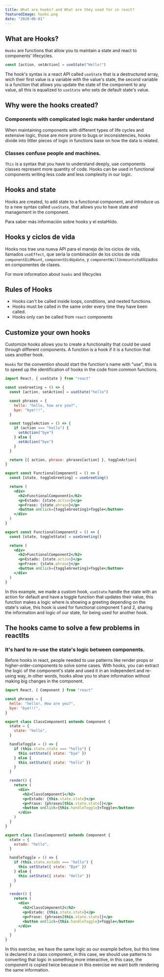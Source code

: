 ```yaml
---
title: What are hooks? and What are they used for in react?
featuredImage: hooks.png
date: "2020-06-01"
---
```


## What are Hooks?

`Hooks` are functions that allow you to maintain a state and react to components' lifecycles.

```jsx
const [action, setAction] = useState("Hello!")
```

The hook's syntax is a react API called `useState` that is a destructured array, wich their first value is a variable with the value's state, the second variable is a function that allows you update the state of the component to any value, all this is equalized to `useState` who sets de default state's value.

## Why were the hooks created?

### Components with complicated logic make harder understand

When maintaining components with different types of life cycles and extensive logic, those are more prone to bugs or inconsistencies, hooks divide into littler pieces of logic in functions base on how the data is related.

### Classes confuse people and machines.

`This` is a syntax that you have to understand deeply, use components classes represent more quantity of code. Hooks can be used in functional components writing less code and less complexity in our logic.

## Hooks and state

Hooks are created, to add state to a functional component, and introduce us to a new syntax called `useState`, that allows you to have state and management in the component.

Para saber más información sobre hooks y el estaHiido.

## Hooks y ciclos de vida

Hooks nos trae una nueva API para el manejo de los ciclos de vida, llamados `useEffect`, que sería la combinación de los ciclos de vida `componentDidMount`, `componentDidUpdate`, y `componentWillUnmountut`utilizados en componentes de clases.

For more information about `hooks` and lifecycles

## Rules of Hooks

- Hooks can't be called inside loops, conditions, and nested functions.
- Hooks must be called in the same order every time they have been called.
- Hooks only can be called from `react` components

## Customize your own hooks

Customize hooks allows you to create a functionality that could be used through different components. A function is a hook if it is a function that uses another hook.

`Hooks` for the convention should start the function's name with "use", this is to speed up the identification of hooks in the code from common functions.

```jsx
import React, { useState } from "react"

const useGreeting = () => {
  const [action, setAction] = useState("hello")

  const phrases = {
    hello: "hello, how are you?",
    bye: "bye!!!",
  }

  const toggleAction = () => {
    if (action === "hello") {
      setAction("bye")
    } else {
      setAction("bye")
    }
  }

  return [{ action, phrase: phrases[action] }, toggleAction]
}

export const FunctionalComponent1 = () => {
  const [state, toggleGreeting] = useGreeting()

  return (
    <div>
      <h2>FunctionalComponent1</h2>
      <p>Estado: {state.action}</p>
      <p>Frase: {state.phrase}</p>
      <button onClick={toggleGreeting}>Toggle</button>
    </div>
  )
}

export const FunctionalComponent2 = () => {
  const [state, toggleState] = useGreeting()

  return (
    <div>
      <h2>FunctionalComponent2</h2>
      <p>Estado: {state.action}</p>
      <p>Frase: {state.phrase}</p>
      <button onClick={toggleGreeting}>Toggle</button>
    </div>
  )
}
```

In this example, we made a custom hook, `useState` handle the state with an action for default and have a toggle function that updates their value, this function makes a logic where is showing a greeting depending on the state's value, this hook is used for functional component 1 and 2, sharing the information and logic of our state, for being used for another hook.

## The hooks came to solve a few problems in reactIts

### It's hard to re-use the state's logic between components.

Before hooks in react, people needed to use patterns like render props or higher-order-components to solve some cases. With hooks, you can extract the logic of the component's state and used it in an independent and re-using way, in other words, hooks allow you to share information without making big changes in the component.

```jsx
import React, { Component } from "react"

const phrases = {
  hello: "hello!, How are you?",
  bye: "bye!!!",
}

export class ClassComponent1 extends Component {
  state = {
    state: "hello",
  }

  handleToggle = () => {
    if (this.state.state === "hello") {
      this.setState({ state: "bye" })
    } else {
      this.setState({ state: "hello" })
    }
  }

  render() {
    return (
      <div>
        <h2>ClassComponent1</h2>
        <p>Estado: {this.state.state}</p>
        <p>Frase: {phrases[this.state.state]}</p>
        <button onClick={this.handleToggle}>Toggle</button>
      </div>
    )
  }
}

export class ClassComponent2 extends Component {
  state = {
    estado: "hello",
  }

  handleToggle = () => {
    if (this.state.estado === "hello") {
      this.setState({ state: "Bye" })
    } else {
      this.setState({ state: "Hello" })
    }
  }

  render() {
    return (
      <div>
        <h2>ClassComponent2</h2>
        <p>Estado: {this.state.state}</p>
        <p>Frase: {phrases[this.state.state]}</p>
        <button onClick={this.handleToggle}>Toggle</button>
      </div>
    )
  }
}
```

In this exercise, we have the same logic as our example before, but this time is declared in a class component, in this case, we should use patterns to converting that logic in something more interactive, in this case, the component is copied twice because in this exercise we want both rendering the same information.
